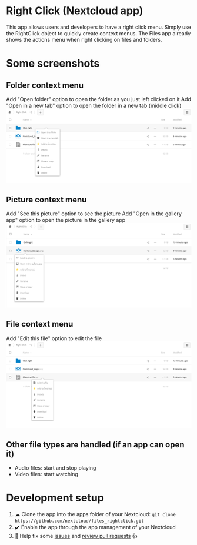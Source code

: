 # Right Click (Nextcloud app)
  This app allows users and developers to have a right click menu.
  Simply use the RightClick object to quickly create context menus.
  The Files app already shows the actions menu when right clicking on files and folders.

# Some screenshots
## Folder context menu
  Add "Open folder" option to open the folder as you just left clicked on it
  Add "Open in a new tab" option to open the folder in a new tab (middle click)
![alt text](https://raw.githubusercontent.com/NastuzziSamy/files_rightclick/master/screenshots/folder.png)

## Picture context menu
  Add "See this picture" option to see the picture
  Add "Open in the gallery app" option to open the picture in the gallery app
![alt text](https://raw.githubusercontent.com/NastuzziSamy/files_rightclick/master/screenshots/picture.png)

## File context menu
  Add "Edit this file" option to edit the file
![alt text](https://raw.githubusercontent.com/NastuzziSamy/files_rightclick/master/screenshots/file.png)

## Other file types are handled (if an app can open it)
- Audio files: start and stop playing
- Video files: start watching

# Development setup
1. ☁ Clone the app into the apps folder of your Nextcloud: `git clone https://github.com/nextcloud/files_rightclick.git`
2. ✔️ Enable the app through the app management of your Nextcloud
3. 🎉 Help fix some [issues](https://github.com/nextcloud/files_rightclick/issues) and [review pull requests](https://github.com/nextcloud/files_rightclick/pulls) 👍
